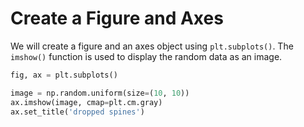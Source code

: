 # Create a Figure and Axes

We will create a figure and an axes object using `plt.subplots()`. The `imshow()` function is used to display the random data as an image.

```python
fig, ax = plt.subplots()

image = np.random.uniform(size=(10, 10))
ax.imshow(image, cmap=plt.cm.gray)
ax.set_title('dropped spines')
```
